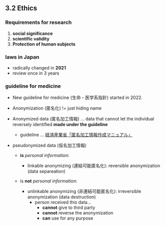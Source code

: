 <!-- META
{"title":"ヘルスデータサイエンス入門 ―医療・健康データの活用を目指して―","link":"https://www.asakura.co.jp/detail.php?book_code=12286","media":"book","tags":["medicaldata", "ethics"],"short":{"en":"data sciencing for medicine. Including ethics and karte","ja":"医療データサイエンス概論。倫理とカルテの言及含む"},"importance":3,"hasPage":true,"createdAt":1720305249.4,"updatedAt":1720305249.4}
META -->

## 3.2 Ethics

### Requirements for research

1. **social significance**
2. **scientific validity**
3. **Protection of human subjects**

### laws in Japan

- radically changed in **2021**
- review once in 3 years

### guideline for medicine

- New guideline for medicine (生命・医学系指針) started in 2022.
- Anonymization (匿名化) != just hiding name
- Anonymized data (匿名加工情報) ... data that cannot let the individual reversely identified **made under the guideline**

  - guideline ... [経済産業省「匿名加工情報作成マニュアル」](https://www.meti.go.jp/policy/it_policy/privacy/downloadfiles/tokumeikakou.pdf)

- pseudonymized data (仮名加工情報)

  - **is** _personal information_:

    - linkable anonymizing (連結可能匿名化): reversible anonymization (data separeation)

  - is **not** _personal information_:

    - unlinkable anonymizing (非連結可能匿名化): irreversible anonymization (data destruction)
      - person received this data...
        - **cannot** give to third party
        - **cannot** reverse the anonymization
        - **can** use for any purpose
